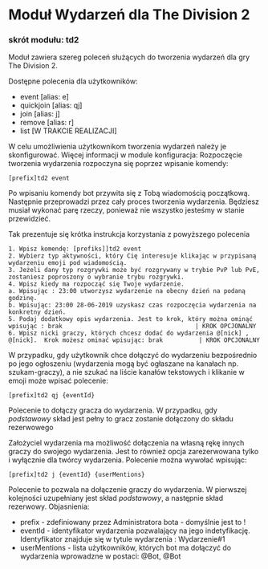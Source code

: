 # Moduł Wydarzeń dla The Division 2
### skrót modułu: td2

Moduł zawiera szereg poleceń służących do tworzenia wydarzeń dla gry The Division 2.

Dostępne polecenia dla użytkowników:
- event [alias: e]
- quickjoin [alias: qj]
- join [alias: j]
- remove [alias: r]
- list [W TRAKCIE REALIZACJI]

W celu umożliwienia użytkownikom tworzenia wydarzeń należy je skonfigurować. Więcej informacji w module konfiguracja: 
Rozpoczęcie tworzenia wydarzenia rozpoczyna się poprzez wpisanie komendy: 
```
[prefix]td2 event
```
Po wpisaniu komendy bot przywita się z Tobą wiadomością początkową.
Następnie przeprowadzi przez cały proces tworzenia wydarzenia. Będziesz musiał wykonać parę rzeczy, ponieważ nie wszystko jesteśmy w stanie przewidzieć.

Tak prezentuje się krótka instrukcja korzystania z powyższego polecenia
```
1. Wpisz komendę: [prefiks]]td2 event
2. Wybierz typ aktywności, który Cię interesuje klikając w przypisaną wydarzeniu emoji pod wiadomością.
3. Jeżeli dany typ rozgrywki może być rozgrywany w trybie PvP lub PvE, zostaniesz poproszony o wybranie trybu rozgrywki.
4. Wpisz kiedy ma rozpocząć się Twoje wydarzenie.
a. Wpisując : 23:00 utworzysz wydarzenie na obecny dzień na podaną godzinę.
b. Wpisując: 23:00 28-06-2019 uzyskasz czas rozpoczęcia wydarzenia na konkretny dzień.
5. Podaj dodatkowy opis wydarzenia. Jest to krok, który można ominąć wpisując : brak                                     | KROK OPCJONALNY
6. Wpisz nicki graczy, których chcesz dodać do wydarzenia @[nick] , @[nick].  Krok możesz ominać wpisując: brak          | KROK OPCJONALNY
```

W przypadku, gdy użytkownik chce dołączyć do wydarzeniu bezpośrednio po jego ogłoszeniu (wydarzenia mogą być ogłaszane na kanałach np. szukam-graczy), a nie szukać na liście kanałów tekstowych i klikanie w emoji może wpisać polecenie:
```
[prefix]td2 qj {eventId}
```
Polecenie to dołączy gracza do wydarzenia. W przypadku, gdy *podstawowy* skład jest pełny to gracz zostanie dołączony do składu rezerwowego

Założyciel wydarzenia ma możliwość dołączenia na własną rękę innych graczy do swojego wydarzenia. Jest to również opcja zarezerwowana tylko i wyłącznie dla twórcy wydarzenia. Polecenie można wywołać wpisując:
```
[prefix]td2 j {eventId} {userMentions}
```
Polecenie to pozwala na dołączenie graczy do wydarzenia. W pierwszej kolejności uzupełniany jest skład *podstawowy*, a następnie skład rezerwowy.
Objasnienia:

- prefix - zdefiniowany przez Administratora bota - domyślnie jest to !
- eventId - identyfikator wydarzenia pozwalający na jego indetyfikację. Identyfikator znajduje się w tytule wydarzenia : Wydarzenie#1
- userMentions - lista użytkowników, których bot ma dołączyć do wydarzenia wprowadzne w postaci: @Bot, @Bot